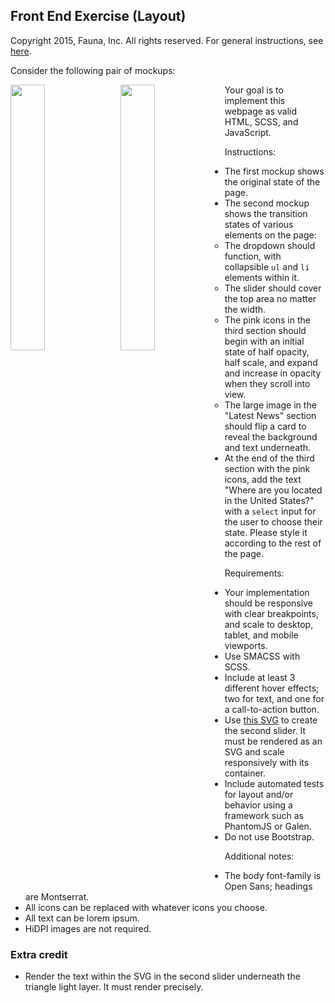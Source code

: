 
## Front End Exercise (Layout)

Copyright 2015, Fauna, Inc. All rights reserved. For general instructions, see [here](https://github.com/faunadb/exercises/blob/master/README.md).

Consider the following pair of mockups:

<img src="https://raw.githubusercontent.com/faunadb/exercises/master/front-end-layout/front-end-layout.jpg" width="33%" style="float:left;">
<img src="https://raw.githubusercontent.com/faunadb/exercises/master/front-end-layout/front-end-layout2.jpg" width="33%" style="float:left;margin-left:10px;">

Your goal is to implement this webpage as valid HTML, SCSS, and JavaScript.

Instructions:

  - The first mockup shows the original state of the page.
  - The second mockup shows the transition states of various elements on the page:
    - The dropdown should function, with collapsible `ul` and `li` elements within it.
    - The slider should cover the top area no matter the width.
    - The pink icons in the third section should begin with an initial state of half opacity, half scale, and expand and increase in opacity when they scroll into view.
    - The large image in the "Latest News" section should flip a card to reveal the background and text underneath.
  - At the end of the third section with the pink icons, add the text "Where are you located in the United States?" with a `select` input for the user to choose their state. Please style it according to the rest of the page.

Requirements:

  - Your implementation should be responsive with clear breakpoints, and scale to desktop, tablet, and mobile viewports.
  - Use SMACSS with SCSS.
  - Include at least 3 different hover effects; two for text, and one for a call-to-action button.
  - Use [this SVG](https://github.com/faunadb/exercises/blob/master/front-end-layout/business-icon.svg) to create the second slider. It must be rendered as an SVG and scale responsively with its container.
  - Include automated tests for layout and/or behavior using a framework such as PhantomJS or Galen.
  - Do not use Bootstrap.

Additional notes:

  - The body font-family is Open Sans; headings are Montserrat.
  - All icons can be replaced with whatever icons you choose.
  - All text can be lorem ipsum.
  - HiDPI images are not required.

### Extra credit

  - Render the text within the SVG in the second slider underneath the triangle light layer. It must render precisely.
